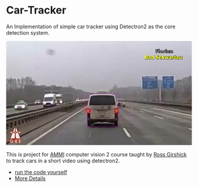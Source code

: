 # Car-Tracker
An Implementation of simple car tracker using Detectron2 as the core detection system.

![alt text](https://github.com/mohammedElfatihSalah/Car-Tracker/blob/main/30.jpg?raw=true)

This is project for [AMMI](https://aimsammi.org/) computer vision 2 course taught by [Ross Girshick](https://www.rossgirshick.info/) to track cars in a short video using detectron2.  


- [run the code yourself](https://github.com/mohammedElfatihSalah/Car-Tracker/blob/main/car%20tracker.ipynb)
- [More Details](https://github.com/mohammedElfatihSalah/Car-Tracker/blob/main/car%20tracker.pdf)

